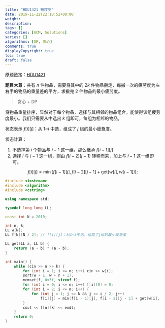 ```yaml
---
title: "HDU1421 搬寝室"
date: 2019-11-22T22:18:52+08:00
weight: 
description:
tags: []
categories: [ACM, Solutions]
series: []
algorithms: [DP, 贪心]
comments: true
displayCopyright: true
toc: true
draft: false
---
```


原题链接：[HDU1421](http://acm.hdu.edu.cn/showproblem.php?pid=1421)

**题目大意**：共有 $n$ 件物品，需要将其中的 $2k$ 件物品搬走，每搬一次的疲劳度为左右手的物品的重量差的平方，求搬完 $2$ 件物品的最小疲劳度。

<!--more-->

> 贪心 + DP

将物品重量排序，显然对于每个物品，选择与其相邻的物品组合，能使得该组疲劳度最小。我们只需要从中选出 $k$ 组即可，每组为相邻的物品。

状态表示 $f[i][j]$：从 $1$~$i$ 中选，组成了 $j$ 组的最小疲惫度。

状态计算：

1. 不选择第 $i$ 个物品与 $i-1$ 这一组，那么继承 $f[i-1][j]$
2. 选择 $i$ 与 $i-1$ 这一组，则由 $f[i-2][j-1]$ 转移而来，加上与 $i-1$ 这一组即可。

$$
f[i][j] = \min(f[i - 1][j], f[i - 2][j - 1] + \mathrm{get}(w[i], w[i - 1]));
$$

```cpp
#include <iostream>
#include <algorithm>
#include <cstring>

using namespace std;

typedef long long LL;

const int N = 2010;

int n, k;
LL w[N];
LL f[N][N / 2]; // f[i][j]：从1~i中选，组成了j组的最小疲惫度

LL get(LL a, LL b) {
	return (a - b) * (a - b);
}

int main() {   
	while (cin >> n >> k) {
		for (int i = 1; i <= n; i++) cin >> w[i];
		sort(w + 1, w + n + 1);	
		memset(f, 0x3f, sizeof f);
		for (int i = 0; i <= n; i++) f[i][0] = 0;
		for (int i = 2; i <= n; i++) {
            for (int j = 1; j <= k && j <= i / 2; j++)
				f[i][j] = min(f[i - 1][j], f[i - 2][j - 1] + get(w[i], w[i - 1]));
        }
		cout << f[n][k] << endl;
	}
    return 0;
}
```
